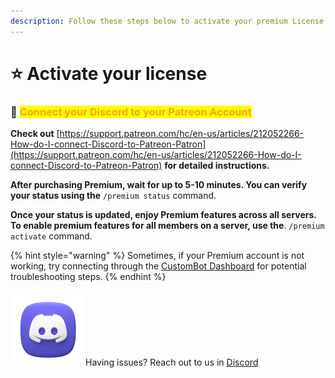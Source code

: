 ```yaml
---
description: Follow these steps below to activate your premium License
---
```


# ⭐ Activate your license

### :link: <mark style="color:orange;">Connect your Discord to your Patreon Account</mark>

**Check out** [https://support.patreon.com/hc/en-us/articles/212052266-How-do-I-connect-Discord-to-Patreon-Patron](https://support.patreon.com/hc/en-us/articles/212052266-How-do-I-connect-Discord-to-Patreon-Patron) **for detailed instructions.**

&#x20;**After purchasing Premium, wait for up to 5-10 minutes. You can verify your status using the** `/premium status` command.

**Once your status is updated, enjoy Premium features across all servers. To enable premium features for all members on a server, use the**. `/premium activate` command.

{% hint style="warning" %}
Sometimes, if your Premium account is not working, try connecting through the [CustomBot Dashboard](https://example.com/dashboard) for potential troubleshooting steps.
{% endhint %}



![](<../../../.gitbook/assets/Discord (Icon 120 x 120).png>)Having issues? Reach out to us in [Discord](https://discord.gg/4Dky8BQwd2)


